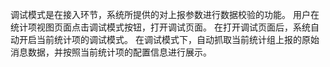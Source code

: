 调试模式是在接入环节，系统所提供的对上报参数进行数据校验的功能。
用户在统计项视图页面点击调试模式按钮，打开调试页面。 在打开调试页面后，系统自动开启当前统计项的调试模式。
在调试模式下，自动抓取当前统计组上报的原始消息数据，并按照当前统计项的配置信息进行展示。

